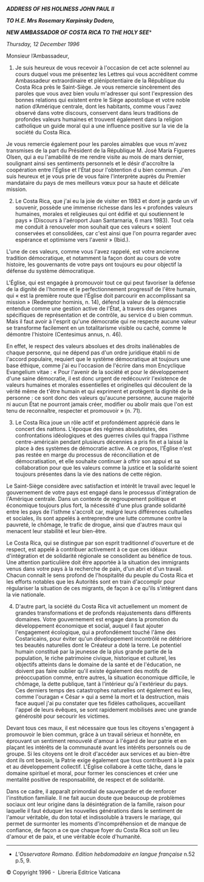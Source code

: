 ***ADDRESS OF HIS HOLINESS JOHN PAUL II***

***TO H.E. Mrs Rosemary Karpinsky Dodero,***

***NEW AMBASSADOR OF COSTA RICA TO THE HOLY SEE****

*Thursday, 12 December 1996*

Monsieur l’Ambassadeur,

1. Je suis heureux de vous recevoir à l'occasion de cet acte solennel au cours duquel vous me présentez les Lettres qui vous accréditent comme Ambassadeur extraordinaire et plénipotentiaire de la République du Costa Rica près le Saint-Siège. Je vous remercie sincèrement des paroles que vous avez bien voulu m'adresser qui sont l'expression des bonnes relations qui existent entre le Siège apostolique et votre noble nation d’Amérique centrale, dont les habitants, comme vous l'avez observé dans votre discours, conservent dans leurs traditions de profondes valeurs humaines et trouvent également dans la religion catholique un guide moral qui a une influence positive sur la vie de la société du Costa Rica.

Je vous remercie également pour les paroles aimables que vous m'avez transmises de la part du Président de la République M. José María Figueres Olsen, qui a eu l'amabilité de me rendre visite au mois de mars dernier, soulignant ainsi ses sentiments personnels et le désir d'accroître la coopération entre l'Église et l'État pour l'obtention d u bien commun. J'en suis heureux et je vous prie de vous faire l'interprète auprès du Premier mandataire du pays de mes meilleurs vœux pour sa haute et délicate mission.

2. Le Costa Rica, que j'ai eu la joie de visiter en 1983 et dont je garde un vif souvenir, possède une immense richesse dans les « profondes valeurs humaines, morales et religieuses qui ont édifié et qui soutiennent le pays » (Discours à l'aéroport Juan Santarnaria, 6 mars 1983). Tout cela me conduit à renouveler mon souhait que ces valeurs « soient conservées et consolidées, car c'est ainsi que l'on pourra regarder avec espérance et optimisme vers l'avenir » (Ibid.).

L'une de ces valeurs, comme vous l'avez rappelé, est votre ancienne tradition démocratique, et notamment la façon dont au cours de votre histoire, les gouvernants de votre pays ont toujours eu pour objectif la défense du système démocratique.

L'Église, qui est engagée à promouvoir tout ce qui peut favoriser la défense de la dignité de l'homme et le perfectionnement progressif de l'être humain, qui « est la première route que l'Église doit parcourir en accomplissant sa mission » (Redemptor hominis, n. 14), défend la valeur de la démocratie entendue comme une gestion active de l'État, à travers des organes spécifiques de représentation et de contrôle, au service d u bien commun. Mais il faut avoir à l'esprit qu'une démocratie qui ne respecte aucune valeur se transforme facilement en un totalitarisme visible ou caché, comme le démontre l'histoire (Centesimus annus, n. 46).

En effet, le respect des valeurs absolues et des droits inaliénables de chaque personne, qui ne dépend pas d'un ordre juridique établi ni de l'accord populaire, requiert que le système démocratique ait toujours une base éthique, comme j'ai eu l'occasion de l'écrire dans mon Encyclique Evangelium vitae : « Pour l'avenir de la société et pour le développement d'une saine démocratie, il est donc urgent de redécouvrir l'existence de valeurs humaines et morales essentielles et originelles qui découlent de la vérité même de t'être humain et qui expriment et protègent la dignité de la personne : ce sont donc des valeurs qu'aucune personne, aucune majorité ni aucun État ne pourront jamais créer, modifier ou abolir mais que l'on est tenu de reconnaître, respecter et promouvoir » (n. 71).

3. Le Costa Rica joue un rôle actif et profondément apprécié dans le concert des nattons. L'époque des régimes absolutistes, des confrontations idéologiques et des guerres civiles qui frappa l'isthme centre-américain pendant plusieurs décennies a pris fin et a laissé la place à des systèmes de démocratie active. A ce propos, l'Église n'est pas restée en marge du processus de réconciliation et de démocratisation, et elle souhaite continuer à offrir son appui et sa collaboration pour que les valeurs comme la justice et la solidarité soient toujours présentes dans la vie des nations de cette région.

Le Saint-Siège considère avec satisfaction et intérêt le travail avec lequel le gouvernement de votre pays est engagé dans le processus d'intégration de l'Amérique centrale. Dans un contexte de regroupement politique et économique toujours plus fort, la nécessité d'une plus grande solidarité entre les pays de l'isthme s'accroît car, malgré leurs différences cultuelles et sociales, ils sont appelés à entreprendre une lutte commune contre la pauvreté, le chômage, le trafic de drogue, ainsi que d'autres maux qui menacent leur stabilité et leur bien-être.

Le Costa Rica, qui se distingue par son esprit traditionnel d'ouverture et de respect, est appelé à contribuer activement à ce que ces idéaux d'intégration et de solidarité régionale se consolident au bénéfice de tous. Une attention particulière doit être apportée à la situation des immigrants venus dans votre pays à la recherche de pain, d'un abri et d'un travail. Chacun connaît le sens profond de l'hospitalité du peuple du Costa Rica et les efforts notables que les Autorités sont en train d'accomplir pour régulariser la situation de ces migrants, de façon à ce qu'ils s'intègrent dans la vie nationale.

4. D'autre part, la société du Costa Rica vit actuellement un moment de grandes transformations et de profonds réajustements dans différents domaines. Votre gouvernement est engage dans la promotion du développement économique et social, auquel il faut ajouter l'engagement écologique, qui a profondément touché l'âme des Costaricains, pour éviter qu'un développement incontrôlé ne détériore tes beautés naturelles dont le Créateur a doté la terre. Le potentiel humain constitué par la jeunesse de la plus grande partie de la population, le riche patrimoine civique, historique et culturel, les objectifs atteints dans le domaine de la santé et de l'éducation, ne doivent pas faire oublier qu'il existe également des motifs de préoccupation comme, entre autres, la situation économique difficile, le chômage, la dette publique, tant à l’intérieur qu'à l'extérieur du pays. Ces derniers temps des catastrophes naturelles ont également eu lieu, comme l'ouragan « César » qui a semé la mort et la destruction, mais face auquel j'ai pu constater que tes fidèles catholiques, accueillant l'appel de leurs évêques, se sont rapidement mobilisés avec une grande générosité pour secourir les victimes.

Devant tous ces maux, il est nécessaire que tous les citoyens s'engagent à promouvoir le bien commun, grâce à un travail sérieux et honnête, en éprouvant un sentiment renouvelé d'amour à l'égard de leur patrie et en plaçant les intérêts de la communauté avant les intérêts personnels ou de groupe. Si les citoyens ont le droit d'accéder aux services et au bien-être dont ils ont besoin, la Patrie exige également que tous contribuent à la paix et au développement collectif. L'Église collabore à cette tâche, dans le domaine spirituel et moral, pour former les consciences et créer une mentalité positive de responsabilité, de respect et de solidarité.

Dans ce cadre, il apparaît primordial de sauvegarder et de renforcer l'institution familiale. Il ne fait aucun doute que beaucoup de problèmes sociaux ont leur origine dans la désintégration de la famille, raison pour laquelle il faut éduquer les nouvelles générations dans le sentiment de l'amour véritable, du don total et indissoluble à travers le mariage, qui permet de surmonter les moments d'incompréhension et de manque de confiance, de façon a ce que chaque foyer du Costa Rica soit un lieu d'amour et de paix, et une véritable école d'humanité.

* * *

* *L'Osservatore Romano. Edition hebdomadaire en langue française* n.52 p.5, 9.

© Copyright 1996 -  Libreria Editrice Vaticana